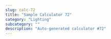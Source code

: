 ```yaml
---
slug: calc-72
title: "Sample Calculator 72"
category: "Lighting"
subcategory: ""
description: "Auto-generated calculator #72"
---
```


